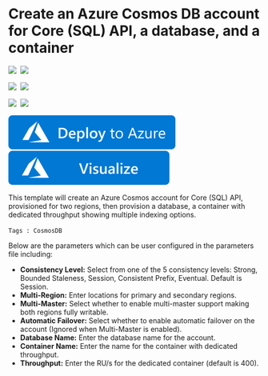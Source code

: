 # Create an Azure Cosmos DB account for Core (SQL) API, a database, and a container 

<IMG SRC="https://azurequickstartsservice.blob.core.windows.net/badges/101-cosmosdb-create/PublicLastTestDate.svg" />&nbsp;
<IMG SRC="https://azurequickstartsservice.blob.core.windows.net/badges/101-cosmosdb-create/PublicDeployment.svg" />&nbsp;

<IMG SRC="https://azurequickstartsservice.blob.core.windows.net/badges/101-cosmosdb-create/FairfaxLastTestDate.svg" />&nbsp;
<IMG SRC="https://azurequickstartsservice.blob.core.windows.net/badges/101-cosmosdb-create/FairfaxDeployment.svg" />&nbsp;

<IMG SRC="https://azurequickstartsservice.blob.core.windows.net/badges/101-cosmosdb-create/BestPracticeResult.svg" />&nbsp;
<IMG SRC="https://azurequickstartsservice.blob.core.windows.net/badges/101-cosmosdb-create/CredScanResult.svg" />&nbsp;

<a href="https://portal.azure.com/#create/Microsoft.Template/uri/https%3A%2F%2Fraw.githubusercontent.com%2FAzure%2Fazure-quickstart-templates%2Fmaster%2F101-cosmosdb-create%2Fazuredeploy.json" target="_blank">
    <img src="https://raw.githubusercontent.com/Azure/azure-quickstart-templates/master/1-CONTRIBUTION-GUIDE/images/deploytoazure.svg?sanitize=true"/>
</a>
<a href="http://armviz.io/#/?load=https%3A%2F%2Fraw.githubusercontent.com%2FAzure%2Fazure-quickstart-templates%2Fmaster%2F101-cosmosdb-create%2Fazuredeploy.json" target="_blank">
    <img src="https://raw.githubusercontent.com/Azure/azure-quickstart-templates/master/1-CONTRIBUTION-GUIDE/images/visualizebutton.svg?sanitize=true"/>
</a>

This template will create an Azure Cosmos account for Core (SQL) API, provisioned for two regions, then provision a database, a container with dedicated throughput showing multiple indexing options.

`Tags : CosmosDB`

Below are the parameters which can be user configured in the parameters file including:

- **Consistency Level:** Select from one of the 5 consistency levels: Strong, Bounded Staleness, Session, Consistent Prefix, Eventual. Default is Session.
- **Multi-Region:** Enter locations for primary and secondary regions.
- **Multi-Master:** Select whether to enable multi-master support making both regions fully writable.
- **Automatic Failover:** Select whether to enable automatic failover on the account (Ignored when Multi-Master is enabled).
- **Database Name:** Enter the database name for the account.
- **Container Name:** Enter the name for the container with dedicated throughput.
- **Throughput:** Enter the RU/s for the dedicated container (default is 400).

